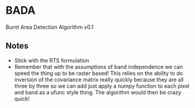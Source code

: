 # BADA 
Burnt Area Detection Algorithm v0.1 

## Notes

- Stick with the RTS formulation
- Remember that with the assumptions of band independence we can speed the thing up to be raster based! This relies on the ability to do inversion of the covariance matrix really quickly because they are all three by three so we can add just apply a numpy function to each pixel and band as a ufunc style thing. The algorithm would then be crazy quick!

